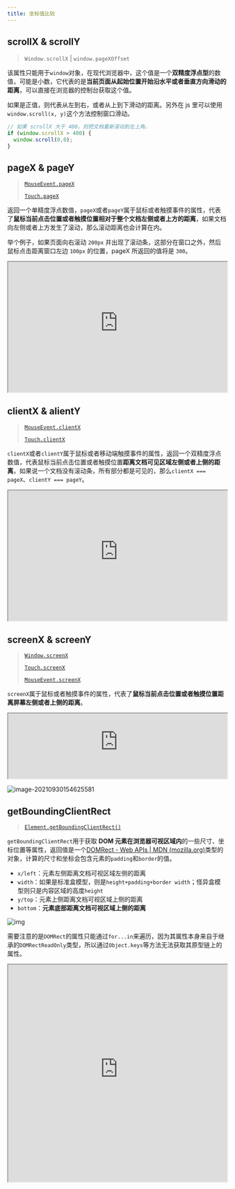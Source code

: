 ```yaml
---
title: 坐标值比较
---
```


## scrollX & scrollY

> `Window.scrollX` | `window.pageXOffset`

该属性只能用于`window`对象，在现代浏览器中，这个值是一个**双精度浮点型**的数值，可能是小数，它代表的是**当前页面从起始位置开始沿水平或者垂直方向滑动的距离**，可以直接在浏览器的控制台获取这个值。

如果是正值，则代表从左到右，或者从上到下滑动的距离。另外在 js 里可以使用`window.scroll(x, y)`这个方法控制窗口滑动。

```js
// 如果 scrollX 大于 400，则把文档重新滚动到左上角。
if (window.scrollX > 400) {
  window.scroll(0,0);
}
```

## pageX & pageY

> [`MouseEvent.pageX`](https://developer.mozilla.org/en-US/docs/Web/API/MouseEvent/pageX)
>
> [`Touch.pageX`](https://developer.mozilla.org/en-US/docs/Web/API/Touch/pageX)

返回一个单精度浮点数值，`pageX`或者`pageY`属于鼠标或者触摸事件的属性，代表了**鼠标当前点击位置或者触摸位置相对于整个文档左侧或者上方的距离**，如果文档向左侧或者上方发生了滚动，那么滚动距离也会计算在内。

举个例子，如果页面向右滚动 `200px` 并出现了滚动条，这部分在窗口之外，然后鼠标点击距离窗口左边 `100px` 的位置，pageX 所返回的值将是 `300`。

<iframe width="100%" height="300" src="https://yari-demos.prod.mdn.mozit.cloud/en-US/docs/Web/API/MouseEvent/pageX/_sample_.Showing_the_mouse_position_relative_to_page_origin.html" loading="lazy"></iframe>

## clientX & alientY

> [`MouseEvent.clientX`](https://developer.mozilla.org/en-US/docs/Web/API/MouseEvent/clientX)
>
> [`Touch.clientX`](https://developer.mozilla.org/zh-CN/docs/Web/API/Touch/clientX)

`clientX`或者`clientY`属于鼠标或者移动端触摸事件的属性，返回一个双精度浮点数值，代表鼠标当前点击位置或者触摸位置**距离文档可见区域左侧或者上侧的距离**，如果说一个文档没有滚动条，所有部分都是可见的，那么`clientX === pageX`、`clientY === pageY`。

<iframe title="Examples" src="https://yari-demos.prod.mdn.mozit.cloud/en-US/docs/Web/API/MouseEvent/clientX/_sample_.example.html" style={{ background: "#fff" }} height="300px" width="100%" loading="lazy"></iframe>

## screenX & screenY

> [`Window.screenX`](https://developer.mozilla.org/en-US/docs/Web/API/Window/screenX)
>
> [`Touch.screenX`](https://developer.mozilla.org/en-US/docs/Web/API/Touch/screenX)
>
> [`MouseEvent.screenX`](https://developer.mozilla.org/en-US/docs/web/api/mouseevent/screenx)

`screenX`属于鼠标或者触摸事件的属性，代表了**鼠标当前点击位置或者触摸位置距离屏幕左侧或者上侧的距离**。

<iframe width="100%" src="https://yari-demos.prod.mdn.mozit.cloud/en-US/docs/Web/API/MouseEvent/screenX/_sample_.Example.html" style={{ background: "#fff" }}  loading="lazy"></iframe>

![image-20210930154625581](../../../public/images/image-20210930154625581.png)

## getBoundingClientRect

> [`Element.getBoundingClientRect()`](https://developer.mozilla.org/en-US/docs/Web/API/Element/getBoundingClientRect)

`getBoundingClientRect`用于获取 **DOM 元素在浏览器可视区域内**的一些尺寸、坐标位置等属性，返回值是一个[DOMRect - Web APIs | MDN (mozilla.org)](https://developer.mozilla.org/en-US/docs/Web/API/DOMRect)类型的对象，计算的尺寸和坐标会包含元素的`padding`和`border`的值。

- `x/left`：元素左侧距离文档可视区域左侧的距离
- `width`：如果是标准盒模型，则是`height+padding+border width`；怪异盒模型则只是内容区域的高度`height`
- `y/top`：元素上侧距离文档可视区域上侧的距离
- `bottom`：**元素底部距离文档可视区域上侧的距离**

![img](../../../public/images/element-box-diagram.png)

需要注意的是`DOMRect`的属性只能通过`for...in`来遍历，因为其属性本身来自于继承的`DOMRectReadOnly`类型，所以通过`Object.keys`等方法无法获取其原型链上的属性。

<iframe width="100%" height="500" style={{ background: "#fff" }}  src="https://yari-demos.prod.mdn.mozit.cloud/en-US/docs/Web/API/Element/getBoundingClientRect/_sample_.Scrolling.html" loading="lazy"></iframe>
